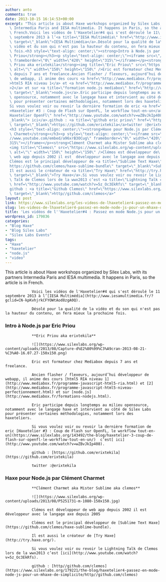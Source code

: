 ```yaml
---
author: anto
comments: true
date: 2013-10-15 16:14:53+00:00
excerpt: "This article is about Haxe workshops organized by Silex Labs, with its partners\
  \ Intermedia Paris and IESA multimedia. It happens in Paris, so the article is in\
  \ French.Voici les vidéos de l'Haxetelier#4 qui s'est déroulé le 11\
  \ septembre 2013 à l’<a title=\"IESA Multimédia\" href=\"http://www.iesamultimedia.fr/?gclid=CN-kpKvhjrkCFYOWtAod8zgA0Q\"\
  \ target=\"_blank\">IESA Multimédia</a>.Désolé pour la qualité de la\
  \ vidéo et du son qui n'est pas la hauteur du contenu, on fera mieux la prochaine\
  \ fois.<h3 style=\"text-align: center;\"><strong>Intro à Node.js par Eric\
  \ Priou</strong></h3><p style=\"text-align: center;\"><iframe src=\"//www.youtube.com/embed/ogia3G0fIG4\"\
  \ frameborder=\"0\" width=\"420\" height=\"315\"></iframe></p><strong>Eric\
  \ Priou aka erixtekila</strong><img title=\"Eric Priou\" src=\"https://www.silexlabs.org/wp-content/uploads/2013/08/Capture-d%E2%80%99%C3%A9cran-2013-08-21-%C3%A0-16.07.27-150x150.png\"\
  \ alt=\"\" width=\"150\" height=\"150\" />Eric est formateur chez Mediabox\
  \ depuis 7 ans et freelance.Ancien flasher / flexeurs, aujourd’hui développeur\
  \ de webapp, il anime des cours <a href=\"http://www.mediabox.fr/programme-javascript-html5-ria.html\"\
  >html5 RIA niveau 1</a> et <a href=\"http://www.mediabox.fr/programme-javascript-html5-niveau-perfectionnement.html\"\
  >2</a> et sur <a title=\"formation node.js mediabox\" href=\"http://www.mediabox.fr/formations-nodejs.html\"\
  \ target=\"_blank\">node.js</a>.Eric participe depuis longtemps au milieu\
  \ opensource, notamment avec le langage haxe et intervient au côté de Silex Labs\
  \ pour présenter certaines méthodologies, notamment lors des haxeteliers.\
  Si vous voulez voir ou revoir la dernière formation de eric <a href=\"https://www.silexlabs.org/143492/the-blog/haxetelier-3-coup-de-flash-sur-openfl-le-workflow-tout-en-un/\"\
  >Haxetelier #3 : Coup de Flash sur OpenFL, le workflow tout-en-un</a>  c’est<a title=\"\
  Haxetelier OpenFl\" href=\"http://www.youtube.com/watch?v=wZBvJkIp408\" target=\"\
  _blank\"> ici</a>.github : <a title=\"github eric priou\" href=\"https://github.com/erixtekila\"\
  \ target=\"_blank\">https://github.com/erixtekila</a>twitter :@erixtekila\
  <h3 style=\"text-align: center;\"><strong>Haxe pour Node.js par Clément\
  \ Charmet</strong></h3><p style=\"text-align: center;\"><iframe src=\"\
  //www.youtube.com/embed/a96xrB3OCug\" frameborder=\"0\" width=\"420\" height=\"\
  315\"></iframe></p><strong>Clément Charmet aka Mister Sublime aka clemos</strong>\
  <img title=\"Clemos\" src=\"https://www.silexlabs.org/wp-content/uploads/2013/08/P5251731-m-1080-150x150.jpg\"\
  \ alt=\"\" width=\"150\" height=\"150\" />Clémos est développeur de\
  \ web app depuis 2002 il est  développeur avec le langage axe depuis 2005\
  Clémos est le principal développeur de <a title=\"Sublime Text Haxe\" href=\"\
  https://github.com/clemos/haxe-sublime-bundle\" target=\"_blank\">Sublime Text Haxe</a>.\
  Il est aussi le créateur de <a title=\"Try Haxe\" href=\"http://try.haxe.org/\"\
  \ target=\"_blank\">Try Haxe</a>.Si vous voulez voir ou revoir le Lightning\
  \ Talk de Clemos lors de la wwx2013 c’est <a title=\"Lightning Talk clemos wwx2013\"\
  \ href=\"http://www.youtube.com/watch?v=5z_Oc3EkRfs\" target=\"_blank\">ici</a>.\
  github : <a title=\"Github Clemos\" href=\"https://www.silexlabs.org/179221/the-blog/haxetelier4-passez-en-mode-node-js-pour-un-mhaxe-de-simplicite/http//github.com/clemos\"\
  \ target=\"_blank\">http//github.com/clemos</a>"
layout: post
link: https://www.silexlabs.org/les-videos-de-lhaxetelier4-passez-en-mode-node-js-pour-un-mhaxe-de-simplicite/
slug: les-videos-de-lhaxetelier4-passez-en-mode-node-js-pour-un-mhaxe-de-simplicite
title: 'Les vidéos de l''Haxetelier#4 : Passez en mode Node.js pour un mhaxe de simplicité'
wordpress_id: 179836
categories:
- "Blog Haxe"
- "Blog Silex Labs"
- "Silex Labs Events"
tags:
- "Haxe"
- "haxetelier"
- "node.js"
- "video"
---
```


This article is about Haxe workshops organized by Silex Labs, with its partners Intermedia Paris and IESA multimedia. It happens in Paris, so the article is in French.

				Voici les vidéos de l'Haxetelier#4 qui s'est déroulé le 11 septembre 2013 à l’[IESA Multimédia](http://www.iesamultimedia.fr/?gclid=CN-kpKvhjrkCFYOWtAod8zgA0Q).

				Désolé pour la qualité de la vidéo et du son qui n'est pas la hauteur du contenu, on fera mieux la prochaine fois.


### **Intro à Node.js par Eric Priou**





				**Eric Priou aka erixtekila**

				![](https://www.silexlabs.org/wp-content/uploads/2013/08/Capture-d%E2%80%99%C3%A9cran-2013-08-21-%C3%A0-16.07.27-150x150.png)

				Eric est formateur chez Mediabox depuis 7 ans et freelance.

				Ancien flasher / flexeurs, aujourd’hui développeur de webapp, il anime des cours [html5 RIA niveau 1](http://www.mediabox.fr/programme-javascript-html5-ria.html) et [2](http://www.mediabox.fr/programme-javascript-html5-niveau-perfectionnement.html) et sur [node.js](http://www.mediabox.fr/formations-nodejs.html).

				Eric participe depuis longtemps au milieu opensource, notamment avec le langage haxe et intervient au côté de Silex Labs pour présenter certaines méthodologies, notamment lors des haxeteliers.

				Si vous voulez voir ou revoir la dernière formation de eric [Haxetelier #3 : Coup de Flash sur OpenFL, le workflow tout-en-un](https://www.silexlabs.org/143492/the-blog/haxetelier-3-coup-de-flash-sur-openfl-le-workflow-tout-en-un/)  c’est[ ici](http://www.youtube.com/watch?v=wZBvJkIp408).

				github : [https://github.com/erixtekila](https://github.com/erixtekila)

				twitter :@erixtekila


### **Haxe pour Node.js par Clément Charmet**





				**Clément Charmet aka Mister Sublime aka clemos**

				![](https://www.silexlabs.org/wp-content/uploads/2013/08/P5251731-m-1080-150x150.jpg)

				Clémos est développeur de web app depuis 2002 il est  développeur avec le langage axe depuis 2005

				Clémos est le principal développeur de [Sublime Text Haxe](https://github.com/clemos/haxe-sublime-bundle).

				Il est aussi le créateur de [Try Haxe](http://try.haxe.org/).

				Si vous voulez voir ou revoir le Lightning Talk de Clemos lors de la wwx2013 c’est [ici](http://www.youtube.com/watch?v=5z_Oc3EkRfs).

				github : [http//github.com/clemos](https://www.silexlabs.org/179221/the-blog/haxetelier4-passez-en-mode-node-js-pour-un-mhaxe-de-simplicite/http//github.com/clemos)
